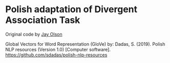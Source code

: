 # Polish adaptation of Divergent Association Task 

Original code by [Jay Olson](https://github.com/jayolson/divergent-association-task)

Global Vectors for Word Representation (GloVe) by:
Dadas, S. (2019). Polish NLP resources (Version 1.0) [Computer software]. https://github.com/sdadas/polish-nlp-resources
